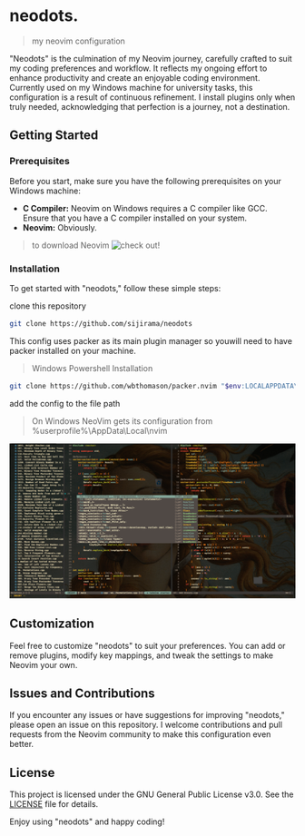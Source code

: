 # neodots.
> my neovim configuration 

"Neodots" is the culmination of my Neovim journey, carefully crafted to suit my coding preferences and workflow. It reflects my ongoing effort to enhance productivity and create an enjoyable coding environment. Currently used on my Windows machine for university tasks, this configuration is a result of continuous refinement. I install plugins only when truly needed, acknowledging that perfection is a journey, not a destination.

## Getting Started

### Prerequisites

Before you start, make sure you have the following prerequisites on your Windows machine:

- **C Compiler:** Neovim on Windows requires a C compiler like GCC. Ensure that you have a C compiler installed on your system.
- **Neovim:** Obviously.

> to download Neovim ![check out!](https://github.com/neovim/neovim/wiki/Installing-Neovim)

### Installation

To get started with "neodots," follow these simple steps:

clone this repository

``` bash
git clone https://github.com/sijirama/neodots

```
This config uses packer as its main plugin manager so youwill need to have packer installed on your machine.

> Windows Powershell Installation

```sh
git clone https://github.com/wbthomason/packer.nvim "$env:LOCALAPPDATA\nvim-data\site\pack\packer\start\packer.nvim"

```
add the config to the file path

> On Windows NeoVim gets its configuration from %userprofile%\AppData\Local\nvim


![vim](screenshots/nvim.png)

## Customization

Feel free to customize "neodots" to suit your preferences. You can add or remove plugins, modify key mappings, and tweak the settings to make Neovim your own.

## Issues and Contributions

If you encounter any issues or have suggestions for improving "neodots," please open an issue on this repository. I welcome contributions and pull requests from the Neovim community to make this configuration even better.

## License

This project is licensed under the GNU General Public License v3.0. See the [LICENSE](LICENSE) file for details.

Enjoy using "neodots" and happy coding!
